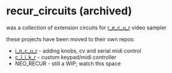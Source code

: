 # recur_circuits (archived)
was a collection of extension circuits for [r_e_c_u_r](https://github.com/cyberboy666/r_e_c_u_r) video sampler

these projects have been moved to their own repos:

- [i_n_c_u_r](https://github.com/cyberboy666/i_n_c_u_r) - adding knobs, cv and serial midi control
- [c_l_i_k_r](https://github.com/cyberboy666/c_l_i_k_r) - custom keypad/midi controller
- NEO_RECUR - still a WIP; watch this space
